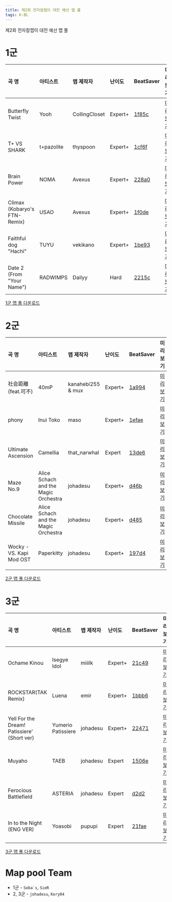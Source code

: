 ```yaml
---
title: 제2회 전자칼잽이 대전 예선 맵 풀
tags: K-BL
---
```


제2회 전자칼잽이 대전 예선 맵 풀

# 1군

곡 명 | 아티스트 | 맵 제작자 | 난이도 | BeatSaver | 미리보기
:---|:---|:---|:---|:---|:---|
Butterfly Twist | Yooh | CollingCloset | Expert+ | [1f85c](https://beatsaver.com/maps/1f85c) | [미리보기](https://skystudioapps.com/bs-viewer/?id=1f85c)
T+ VS SHARK | t+pazolite | thyspoon | Expert+ | [1cf6f](https://beatsaver.com/maps/1cf6f) | [미리보기](https://skystudioapps.com/bs-viewer/?id=1cf6f)
Brain Power | NOMA | Avexus | Expert+ | [228a0](https://beatsaver.com/maps/228a0) | [미리보기](https://skystudioapps.com/bs-viewer/?id=228a0)
Climax (Kobaryo's FTN-Remix) | USAO | Avexus | Expert+ | [1f0de](https://beatsaver.com/maps/1f0de) | [미리보기](https://skystudioapps.com/bs-viewer/?id=1f0de)
Faithful dog "Hachi" | TUYU | vekikano | Expert+ | [1be93](https://beatsaver.com/maps/1be93) | [미리보기](https://skystudioapps.com/bs-viewer/?id=1be93)
Date 2 (From "Your Name") | RADWIMPS | Dailyy | Hard | [2215c](https://beatsaver.com/maps/2215c) | [미리보기](https://skystudioapps.com/bs-viewer/?id=2215c)

<a href="#" download="/playlist/k_bl_1st_division_map_pool_qualifier.json">1군 맵 풀 다운로드</a>

# 2군

곡 명 | 아티스트 | 맵 제작자 | 난이도 | BeatSaver | 미리보기
:---|:---|:---|:---|:---|:---|
社会距離 (feat.可不) | 40mP | kanahebi255 & mux | Expert+ | [1a994](https://beatsaver.com/maps/1a994) | [미리보기](https://skystudioapps.com/bs-viewer/?id=1a994)
phony | Inui Toko | maso | Expert+ | [1efae](https://beatsaver.com/maps/1efae) | [미리보기](https://skystudioapps.com/bs-viewer/?id=1efae)
Ultimate Ascension | Camellia | that_narwhal | Expert | [13de6](https://beatsaver.com/maps/13de6) | [미리보기](https://skystudioapps.com/bs-viewer/?id=13de6)
Maze No.9 | Alice Schach and the Magic Orchestra | johadesu | Expert+ | [d46b](https://beatsaver.com/maps/d46b) | [미리보기](https://skystudioapps.com/bs-viewer/?id=d46b)
Chocolate Missile | Alice Schach and the Magic Orchestra | johadesu | Expert+ | [d485](https://beatsaver.com/maps/d485) | [미리보기](https://skystudioapps.com/bs-viewer/?id=d485)
Wocky - VS. Kapi Mod OST | Paperkitty | johadesu | Expert+ | [197d4](https://beatsaver.com/maps/197d4) | [미리보기](https://skystudioapps.com/bs-viewer/?id=197d4)

<a href="#" download="/playlist/k_bl_2nd_division_map_pool_qualifier.json">2군 맵 풀 다운로드</a>

# 3군

곡 명 | 아티스트 | 맵 제작자 | 난이도 | BeatSaver | 미리보기
:---|:---|:---|:---|:---|:---|
Ochame Kinou | Isegye Idol | miiilk | Expert+ | [21c49](https://beatsaver.com/maps/21c49) | [미리보기](https://skystudioapps.com/bs-viewer/?id=21c49)
ROCKSTAR(TAK Remix) | Luena | emir | Expert+ | [1bbb6](https://beatsaver.com/maps/1bbb6) | [미리보기](https://skystudioapps.com/bs-viewer/?id=1bbb6)
Yell For the Dream! Patissiere' (Short ver) | Yumerio Patissiere | johadesu | Expert+ | [22471](https://beatsaver.com/maps/22471) | [미리보기](https://skystudioapps.com/bs-viewer/?id=22471)
Muyaho | TAEB | johadesu | Expert | [1506e](https://beatsaver.com/maps/1506e) | [미리보기](https://skystudioapps.com/bs-viewer/?id=1506e)
Ferocious Battlefield | ASTERIA | johadesu | Expert | [d2d2](https://beatsaver.com/maps/d2d2) | [미리보기](https://skystudioapps.com/bs-viewer/?id=d2d2)
In to the Night (ENG VER) | Yoasobi | pupupi | Expert | [21fae](https://beatsaver.com/maps/21fae) | [미리보기](https://skystudioapps.com/bs-viewer/?id=21fae)

<a href="#" download="/playlist/k_bl_3rd_division_map_pool_qualifier.json">3군 맵 풀 다운로드</a>

# Map pool Team

- 1군 - ``Soba`s``, `SieR`
- 2, 3군 - `johadesu`, `Kory04`